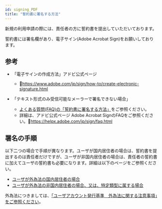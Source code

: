 ```yaml
---
id: signing_PDF
title: "誓約書に署名する方法"
---
```


新規の利用申請の際には、責任者の方に誓約書を提出していただいております。

誓約書には署名欄があり、電子サイン(Adobe Acrobat Sign)をお願いしております。


## 参考

- 「電子サインの作成方法」アドビ公式ページ
    - &#x1f517;<u>https://www.adobe.com/jp/sign/how-to/create-electronic-signature.html</u>


- 「テキスト形式のみ受信可能なメーラーで署名できない場合」
    -  [<u>よくある質問(FAQ)の「誓約書に署名する方法」</u>](/faq/faq_signing_PDF)をご参照ください。
    - 詳細は、アドビ公式ページ Adobe Acrobat SignのFAQをご参照ください。&#x1f517;<u>https://helpx.adobe.com/jp/sign/faq.html</u>


## 署名の手順

以下二つの場合で手順が異なります。ユーザが国内居住者の場合は、誓約書を提出するのは責任者だけですが、ユーザが非国内居住者の場合は、責任者の誓約書に加えてユーザの誓約書も必要になります。詳細は以下のページをご参照ください。

- [<u>ユーザが外為法の国内居住者の場合</u>](/application/signing_PDF_domestic_resident)
- [<u>ユーザが外為法の非国内居住者の場合、又は、特定類型に属する場合</u>](/application/signing_PDF_non-resident)

外為法につきましては、[<u>「ユーザアカウント発行基準　外為法に関する注意事項」をご参照ください</u>](/application/#外為法に関する注意事項)。

